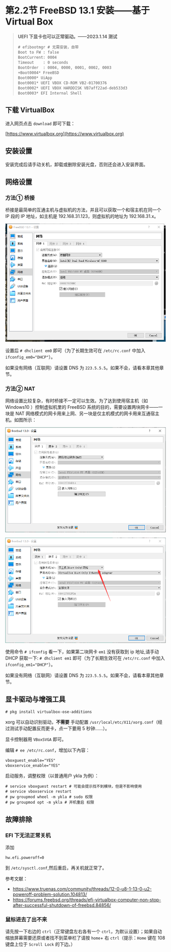 # 第2.2节 FreeBSD 13.1 安装——基于 Virtual Box

> **UEFI 下显卡也可以正常驱动。——2023.1.14 测试**
> 
> ```
># efibootmgr # 无需安装，自带
>Boot to FW : false
>BootCurrent: 0004
>Timeout    : 0 seconds
>BootOrder  : 0004, 0000, 0001, 0002, 0003
>+Boot0004* FreeBSD
> Boot0000* UiApp
> Boot0001* UEFI VBOX CD-ROM VB2-01700376 
> Boot0002* UEFI VBOX HARDDISK VB7aff22ad-deb533d3 
> Boot0003* EFI Internal Shell
>```



## 下载 VirtualBox

进入网页点击 `download` 即可下载：

[https://www.virtualbox.org](https://www.virtualbox.org)

## 安装设置

安装完成后请手动关机，卸载或删除安装光盘，否则还会进入安装界面。

## 网络设置

### 方法① 桥接

桥接是最简单的互通主机与虚拟机的方法，并且可以获取一个和宿主机在同一个 IP 段的 IP 地址，如主机是 192.168.31.123，则虚拟机的地址为 192.168.31.x。

![](../.gitbook/assets/VBbridge.png)

设置后 `# dhclient em0` 即可（为了长期生效可在 `/etc/rc.conf` 中加入 `ifconfig_em0="DHCP"`）。

如果没有网络（互联网）请设置 DNS 为 `223.5.5.5`。如果不会，请看本章其他章节。

### 方法② NAT

网络设置比较复杂，有时桥接不一定可以生效。为了达到使用宿主机（如 Windows10 ）控制虚拟机里的 FreeBSD 系统的目的，需要设置两块网卡——一块是 NAT 网络模式的网卡用来上网、另一块是仅主机模式的网卡用来互通宿主机。如图所示：

![](../.gitbook/assets/QQ图片20211231155133.png)

![](../.gitbook/assets/QQ图片20211231155139.png)

使用命令 `# ifconfig` 看一下，如果第二块网卡 `em1` 没有获取到 ip 地址,请手动 DHCP 获取一下: `# dhclient em1` 即可（为了长期生效可在 `/etc/rc.conf` 中加入 `ifconfig_em1="DHCP"`）。

如果没有网络（互联网）请设置 DNS 为 `223.5.5.5`。如果不会，请看本章其他章节。

## 显卡驱动与增强工具



```
# pkg install virtualbox-ose-additions
```

xorg 可以自动识别驱动，**不需要** 手动配置 `/usr/local/etc/X11/xorg.conf`（经过测试手动配置反而更卡，点一下要用 5 秒钟……）。

显卡控制器用 `VBoxSVGA` 即可。

编辑 `# ee /etc/rc.conf`，增加以下內容：

```
vboxguest_enable="YES"
vboxservice_enable="YES"
```

启动服务，调整权限（以普通用户 ykla 为例）：

```
# service vboxguest restart # 可能会提示找不到模块，但是不影响使用
# service vboxservice restart
# pw groupmod wheel -m ykla # sudo 权限
# pw groupmod opt -m ykla # 开机重启 权限
```

## 故障排除

### EFI 下无法正常关机

添加 

```
hw.efi.poweroff=0 
```

到 `/etc/sysctl.conf`,然后重启，再关机就正常了。

参考文献：

 - <https://www.truenas.com/community/threads/12-0-u8-1-13-0-u2-poweroff-problem-solution.104813/>
 - <https://forums.freebsd.org/threads/efi-virtualbox-computer-non-stop-after-successful-shutdown-of-freebsd.84856/>


### 鼠标进去了出不来

请先按一下右边的 `ctrl`（正常键盘左右各有一个 `ctrl`，为默认设置）；如果自动缩放屏幕需要还原或者找不到菜单栏了请按 `home`+ 右 `ctrl`（提示：`Home` 键在 108 键盘上位于 `Scroll Lock` 的下边。）
